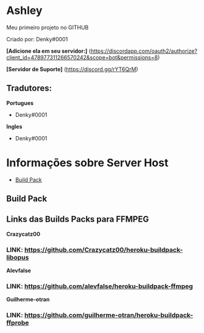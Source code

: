 # Ashley
Meu primeiro projeto no GITHUB

Criado por: Denky#0001

**[Adicione ela em seu servidor:]** (https://discordapp.com/oauth2/authorize?client_id=478977311266570242&scope=bot&permissions=8)

**[Servidor de Suporte]** (https://discord.gg/rYT6QrM)

## Tradutores:

**Portugues**

- Denky#0001

**Ingles**

- Denky#0001

# Informações sobre Server Host
- [Build Pack](https://github.com/PatchKnow/3pu10/blob/master/README.md#build-pack)

## Build Pack

## Links das Builds Packs para FFMPEG
**Crazycatz00**
### LINK: https://github.com/Crazycatz00/heroku-buildpack-libopus

**Alevfalse**
### LINK: https://github.com/alevfalse/heroku-buildpack-ffmpeg

**Guilherme-otran**
### LINK: https://github.com/guilherme-otran/heroku-buildpack-ffprobe
